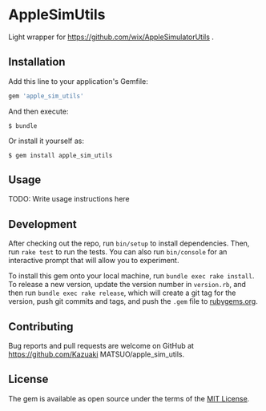 # AppleSimUtils

Light wrapper for https://github.com/wix/AppleSimulatorUtils .

## Installation

Add this line to your application's Gemfile:

```ruby
gem 'apple_sim_utils'
```

And then execute:

    $ bundle

Or install it yourself as:

    $ gem install apple_sim_utils

## Usage

TODO: Write usage instructions here

## Development

After checking out the repo, run `bin/setup` to install dependencies. Then, run `rake test` to run the tests. You can also run `bin/console` for an interactive prompt that will allow you to experiment.

To install this gem onto your local machine, run `bundle exec rake install`. To release a new version, update the version number in `version.rb`, and then run `bundle exec rake release`, which will create a git tag for the version, push git commits and tags, and push the `.gem` file to [rubygems.org](https://rubygems.org).

## Contributing

Bug reports and pull requests are welcome on GitHub at https://github.com/Kazuaki MATSUO/apple_sim_utils.


## License

The gem is available as open source under the terms of the [MIT License](http://opensource.org/licenses/MIT).

